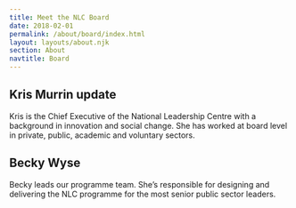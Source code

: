 ```yaml
---
title: Meet the NLC Board
date: 2018-02-01
permalink: /about/board/index.html
layout: layouts/about.njk
section: About
navtitle: Board
---
```


## Kris Murrin update
Kris is the Chief Executive of the National Leadership Centre with a background in innovation and social change. She has worked at board level in private, public, academic and voluntary sectors.

## Becky Wyse
Becky leads our programme team. She’s responsible for designing and delivering the NLC programme for the most senior public sector leaders.

